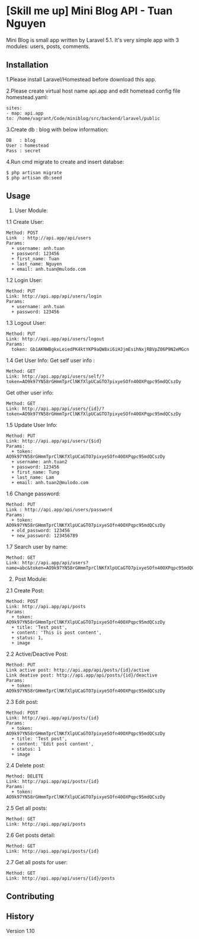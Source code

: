 # [Skill me up] Mini Blog API - Tuan Nguyen

Mini Blog is small app written by Laravel 5.1. It's very simple app with 3 modules: users, posts, comments.

## Installation

1.Please install Laravel/Homestead before download this app.

2.Please create virtual host name api.app and edit hometead config file homestead.yaml:

    sites:
    - map: api.app
    to: /home/vagrant/Code/miniblog/src/backend/laravel/public

3.Create db : blog with below information:

    DB   : blog
    User : homestead
    Pass : secret

4.Run cmd migrate to create and insert databse:

    $ php artisan migrate
    $ php artisan db:seed

## Usage

1. User Module:

1.1 Create User:

    Method: POST
    Link  : http://api.app/api/users
    Params:
      + username: anh.tuan
      + password: 123456
      + first_name: Tuan
      + last_name: Nguyen
      + email: anh.tuan@mulodo.com
1.2 Login User:

    Method: PUT
    Link: http://api.app/api/users/login
    Params:
      + username: anh.tuan
      + password: 123456

1.3 Logout User:

    Method: PUT
    Link: http://api.app/api/users/logout
    Params: 
      token: Gb1AKNWBgkxLeiedPK4ktYKP9aQW8xi6iHJjmEsihNxjRBVpZ06P9N2eMGcn
      
1.4 Get User Info:
Get self user info :

    Method: GET
    Link: http://api.app/api/users/self/?token=AO9k97YN58rGHmmTprClNKfXlpUCaGTO7pixyeSOfn40OXPqpc95mdQCszDy

Get other user info:

    Method: GET
    Link: http://api.app/api/users/{id}/?token=AO9k97YN58rGHmmTprClNKfXlpUCaGTO7pixyeSOfn40OXPqpc95mdQCszDy

1.5 Update User Info:

    Method: PUT
    Link: http://api.app/api/users/{$id}
    Params:
      + token: AO9k97YN58rGHmmTprClNKfXlpUCaGTO7pixyeSOfn40OXPqpc95mdQCszDy
      + username: anh.tuan2
      + password: 123456
      + first_name: Tung
      + last_name: Lam
      + email: anh.tuan2@mulodo.com
      
1.6 Change password:

    Method: PUT
    Link : http://api.app/api/users/password
    Params:
      + token: AO9k97YN58rGHmmTprClNKfXlpUCaGTO7pixyeSOfn40OXPqpc95mdQCszDy
      + old_password: 123456
      + new_password: 123456789

1.7 Search user by name:

    Method: GET
    Link: http://api.app/api/users?name=abc&token=AO9k97YN58rGHmmTprClNKfXlpUCaGTO7pixyeSOfn40OXPqpc95mdQCszDy

2. Post Module:

2.1 Create Post:

    Method: POST
    Link: http://api.app/api/posts
    Params: 
      + token: AO9k97YN58rGHmmTprClNKfXlpUCaGTO7pixyeSOfn40OXPqpc95mdQCszDy
      + title: 'Test post',
      + content: 'This is post content',
      + status: 1,
      + image
    
2.2 Active/Deactive Post:

    Method: PUT
    Link active post: http://api.app/api/posts/{id}/active
    Link deative post: http://api.app/api/posts/{id}/deactive
    Params:
      + token: AO9k97YN58rGHmmTprClNKfXlpUCaGTO7pixyeSOfn40OXPqpc95mdQCszDy

2.3 Edit post:

    Method: POST
    Link: http://api.app/api/posts/{id}
    Params:
      + token: AO9k97YN58rGHmmTprClNKfXlpUCaGTO7pixyeSOfn40OXPqpc95mdQCszDy
      + title: 'Test post',
      + content: 'Edit post content',
      + status: 1
      + image
      
2.4 Delete post:

    Method: DELETE
    Link: http://api.app/api/posts/{id}
    Params:
      + token: AO9k97YN58rGHmmTprClNKfXlpUCaGTO7pixyeSOfn40OXPqpc95mdQCszDy
      
2.5 Get all posts:

    Method: GET
    Link: http://api.app/api/posts

2.6 Get posts detail:

    Method: GET
    Link: http://api.app/api/posts/{id}
    
2.7 Get all posts for user:

    Method: GET
    Link: http://api.app/api/users/{id}/posts
    

## Contributing

## History

Version 1.10
